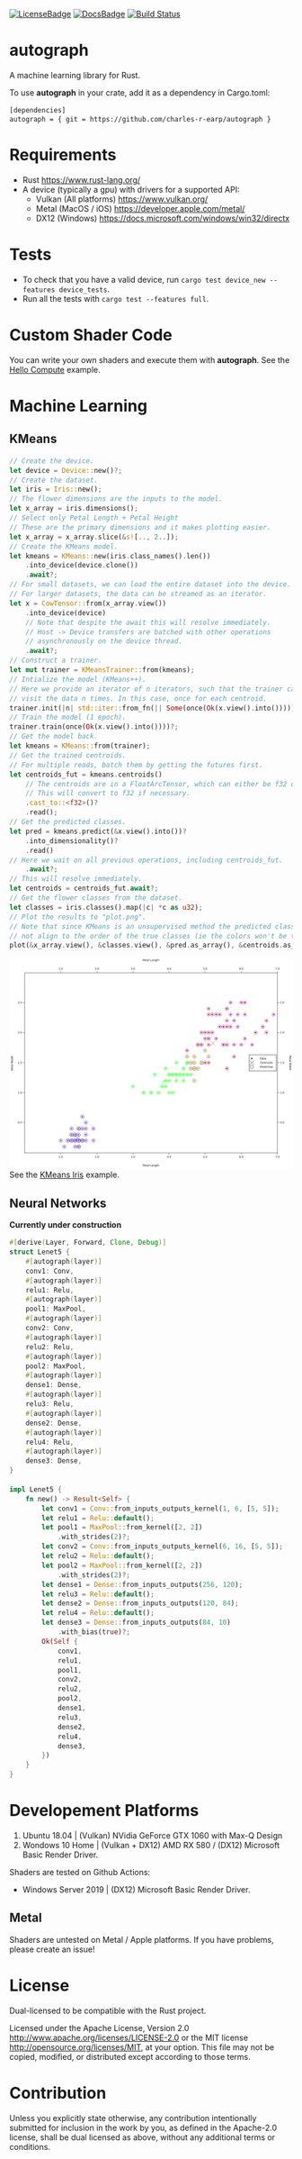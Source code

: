 [![LicenseBadge]][License]
[![DocsBadge]][Docs]
[![Build Status](https://github.com/charles-r-earp/autograph/workflows/Continuous%20Integration/badge.svg?branch=main)](https://github.com/charles-r-earp/autograph/actions)

[License]: https://github.com/charles-r-earp/autograph/blob/main/LICENSE-APACHE
[LicenseBadge]: https://img.shields.io/badge/license-MIT/Apache_2.0-blue.svg

[Docs]: https://docs.rs/autograph
[DocsBadge]: https://docs.rs/autograph/badge.svg


# **autograph**
A machine learning library for Rust.

To use **autograph** in your crate, add it as a dependency in Cargo.toml:
```
[dependencies]
autograph = { git = https://github.com/charles-r-earp/autograph }
```

# Requirements
- Rust <https://www.rust-lang.org/>
- A device (typically a gpu) with drivers for a supported API:
    - Vulkan (All platforms) <https://www.vulkan.org/>
    - Metal (MacOS / iOS) <https://developer.apple.com/metal/>
    - DX12 (Windows) <https://docs.microsoft.com/windows/win32/directx>

# Tests
- To check that you have a valid device, run `cargo test device_new --features device_tests`.
- Run all the tests with `cargo test --features full`.

# Custom Shader Code
You can write your own shaders and execute them with **autograph**. See the [Hello Compute](examples/hello-compute) example.

# Machine Learning
## KMeans
```rust
// Create the device.
let device = Device::new()?;
// Create the dataset.
let iris = Iris::new();
// The flower dimensions are the inputs to the model.
let x_array = iris.dimensions();
// Select only Petal Length + Petal Height
// These are the primary dimensions and it makes plotting easier.
let x_array = x_array.slice(&s![.., 2..]);
// Create the KMeans model.
let kmeans = KMeans::new(iris.class_names().len())
    .into_device(device.clone())
    .await?;
// For small datasets, we can load the entire dataset into the device.
// For larger datasets, the data can be streamed as an iterator.
let x = CowTensor::from(x_array.view())
    .into_device(device)
    // Note that despite the await this will resolve immediately.
    // Host -> Device transfers are batched with other operations
    // asynchronously on the device thread.
    .await?;
// Construct a trainer.
let mut trainer = KMeansTrainer::from(kmeans);
// Intialize the model (KMeans++).
// Here we provide an iterator of n iterators, such that the trainer can
// visit the data n times. In this case, once for each centroid.
trainer.init(|n| std::iter::from_fn(|| Some(once(Ok(x.view().into())))).take(n))?;
// Train the model (1 epoch).
trainer.train(once(Ok(x.view().into())))?;
// Get the model back.
let kmeans = KMeans::from(trainer);
// Get the trained centroids.
// For multiple reads, batch them by getting the futures first.
let centroids_fut = kmeans.centroids()
    // The centroids are in a FloatArcTensor, which can either be f32 or bf16.
    // This will convert to f32 if necessary.
    .cast_to::<f32>()?
    .read();
// Get the predicted classes.
let pred = kmeans.predict(&x.view().into())?
    .into_dimensionality()?
    .read()
// Here we wait on all previous operations, including centroids_fut.
    .await?;
// This will resolve immediately.
let centroids = centroids_fut.await?;
// Get the flower classes from the dataset.
let classes = iris.classes().map(|c| *c as u32);
// Plot the results to "plot.png".
// Note that since KMeans is an unsupervised method the predicted classes will be arbitrary and
// not align to the order of the true classes (ie the colors won't be the same in the plot).
plot(&x_array.view(), &classes.view(), &pred.as_array(), &centroids.as_array())?;
```
![Plot](examples/kmeans-iris/sample.png)
See the [KMeans Iris](examples/kmeans-iris) example.

## Neural Networks
**Currently under construction**
```rust
#[derive(Layer, Forward, Clone, Debug)]
struct Lenet5 {
    #[autograph(layer)]
    conv1: Conv,
    #[autograph(layer)]
    relu1: Relu,
    #[autograph(layer)]
    pool1: MaxPool,
    #[autograph(layer)]
    conv2: Conv,
    #[autograph(layer)]
    relu2: Relu,
    #[autograph(layer)]
    pool2: MaxPool,
    #[autograph(layer)]
    dense1: Dense,
    #[autograph(layer)]
    relu3: Relu,
    #[autograph(layer)]
    dense2: Dense,
    #[autograph(layer)]
    relu4: Relu,
    #[autograph(layer)]
    dense3: Dense,
}

impl Lenet5 {
    fn new() -> Result<Self> {
        let conv1 = Conv::from_inputs_outputs_kernel(1, 6, [5, 5]);
        let relu1 = Relu::default();
        let pool1 = MaxPool::from_kernel([2, 2])
            .with_strides(2)?;
        let conv2 = Conv::from_inputs_outputs_kernel(6, 16, [5, 5]);
        let relu2 = Relu::default();
        let pool2 = MaxPool::from_kernel([2, 2])
            .with_strides(2)?;
        let dense1 = Dense::from_inputs_outputs(256, 120);
        let relu3 = Relu::default();
        let dense2 = Dense::from_inputs_outputs(120, 84);
        let relu4 = Relu::default();
        let dense3 = Dense::from_inputs_outputs(84, 10)
            .with_bias(true)?;
        Ok(Self {
            conv1,
            relu1,
            pool1,
            conv2,
            relu2,
            pool2,
            dense1,
            relu3,
            dense2,
            relu4,
            dense3,
        })
    }
}
```

# Developement Platforms
1. Ubuntu 18.04 | (Vulkan) NVidia GeForce GTX 1060 with Max-Q Design
2. Wondows 10 Home | (Vulkan + DX12) AMD RX 580 / (DX12) Microsoft Basic Render Driver.

Shaders are tested on Github Actions:
- Windows Server 2019 | (DX12) Microsoft Basic Render Driver.

## Metal
Shaders are untested on Metal / Apple platforms. If you have problems, please create an issue!

# License
Dual-licensed to be compatible with the Rust project.

Licensed under the Apache License, Version 2.0 http://www.apache.org/licenses/LICENSE-2.0 or the MIT license http://opensource.org/licenses/MIT, at your option. This file may not be copied, modified, or distributed except according to those terms.

# Contribution
Unless you explicitly state otherwise, any contribution intentionally submitted for inclusion in the work by you, as defined in the Apache-2.0 license, shall be dual licensed as above, without any additional terms or conditions.
